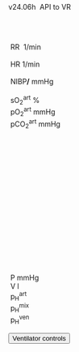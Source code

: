 <div class="w3-blue" style="position: absolute;top:5px">
<span class="w3-small">v24.06h&nbsp;</span>
<bdl-animate-control id="controlbuttons2" controlfmi="true" showstep="false"></bdl-animate-control>
<!-- not optimalized -O0 --><bdl-fmi id="idfmi" mode="continuous" showcontrols="false" controlid="controlbuttons2" src="modelECMORespiratoryVR_BloodGasesTransport_BloodyMaryPPG2.js" fminame="modelECMORespiratoryVR_BloodGasesTransport_BloodyMaryPPG2" tolerance="0.000001" starttime="0" fstepsize="0.5" fpslimit="0.5" guid="{83d444de-f6b1-4a60-a953-199d3e7b2d57}" valuereferences="905975257,369103464,905975068,905975254,905974373,905975067,905975342,905972510,16777311,16777312,905975256,335544320,637537073,637538918,637538919" valuelabels="venous.sO2,arterial.sO2,tissueUnit[1].sO2,venous.pH,arterial.pH,tissueUnit[1].pH,AirO2.y,AirN2,AirCO2,AirH2O,venous.pCO2,plethy,respiratoryCenter.VentilationSwitch.y,arterial.pO2,arterial.pCO2" inputs="idrate,16777223,1,60,t;idco2,16777311,1,100,t;idh2o,16777312,1,100,t;idshunts,16777227,1,100,t;iddeadspace,16777225,1,1000000,t;ido2,16777547,1,100,t;idventilation,16777511,1,1,t" inputlabels="RR,AirCO2,AirH2O,cShuntFrac,DV,AirO2Fraction.k,respiratoryCenter.ArtificialVentilation.k"></bdl-fmi>
<!--bdl-fmi id="ventilator" mode="cmontinuous" src="modelECMORespiratoryVR_BloodGasesTransport_LungVentilatorSCMV2.js" showcontrols="false" controlid="controlbuttons2" fminame="modelECMORespiratoryVR_BloodGasesTransport_LungVentilatorSCMV2" tolerance="0.000001" starttime="0" fstepsize="0.1" fpslimit="10" guid="{940bf65b-b874-4fc8-826c-371ec080f401}" valuereferences="637534459,637534501,16777227,16777225,16777240,16777241,16777242,335544321,369099046,637534489,16777223,234881080,16777224,905969992" valuelabels="expiration.q_in.p,lungs.volume,RR,TV,ventilatorSCMV.Iratio,ventilatorSCMV.Eratio,ventilatorSCMV.pause,ventilation,filter.y,lungs.pressure,TotalResistance,expirationConductance.y,TotalCompliance,lungsPressureMeasure.pressure" inputs="idrate,16777227,1,60,t;idtv,16777225,1,1000000,t;idiratio,16777240,1,1,t;idpause,16777242,1,100,t;ideratio,16777241,1,1,t;idres,16777223,1,1,t;idcomp,16777224,1,1,t;idexp,16777272,1,100000,t" inputlabels="RR,TV,ventilatorSCMV.Iratio,ventilatorSCMV.pause,ventilatorSCMV.Eratio,TotalResistance,TotalCompliance,expirationConductance.k"></bdl-fmi-->
<bdl-fmi id="hemodynamics" mode="continuous" showcontrols="false" controlid="controlbuttons2" src="modelECMORespiratoryVR_BloodGasesTransport_MeursModel2011_HemodynamicsRegulatedHR.js" fminame="modelECMORespiratoryVR_BloodGasesTransport_MeursModel2011_HemodynamicsRegulatedHR" tolerance="0.000001" starttime="0" fstepsize="0.05" fpslimit="20" guid="{87860081-905b-4adf-b51a-cdbabd18cf3e}" valuereferences="905970357,905970199,905970200,33554460,637534720" valuelabels="EithaPressure.pressure,arterialPressure.systolic,arterialPressure.diastolic,Ecg.ecg,currentHeartReat.y" inputs="sO2,16777391,1,1,t" inputlabels="sO2.k"></bdl-fmi>
API to VR <!--bdl-remote-value remoteurl="http://127.0.0.1:5000/vrapi" interval="2000" id="vrapi" inputs="volume;sO2"></bdl-remote-value-->
<bdl-remote-value remoteurl="http://127.0.0.1:5000/vrapi" interval="2000" id="vrapi" inputs="sO2"></bdl-remote-value>
</div>
<div class="w3-black w3-sans-serif" style="max-width:1200px">
<div class="w3-row">
</div><div class="w3-row">
<div class="w3-threequarter">
&nbsp;<bdl-chartjs-time width="750" height="110" fromid="ventilator" labels="lungs pressure"  refindex="9" refvalues="1" minichart="true" colorindex=5 initialdata="0;1.014e+5"></bdl-chartjs-time><br/>
&nbsp;<bdl-chartjs-time width="750" height="50" fromid="hemodynamics" labels="ecg" refindex="3" refvalues="1" throttle="100" colorindex="2" minichart="true" initialdata="0,0.01;0,0"></bdl-chartjs-time>
&nbsp;<bdl-chartjs-time width="750" height="50" fromid="hemodynamics" labels="pulsatile sO2" refindex="0" refvalues="1" throttle="100" colorindex="11" minichart="true" initialdata="0,0.01;11370,11370"></bdl-chartjs-time>
</div>
<div class="w3-quarter">
<div class="w3-card w3-text-aqua w3-large" style="white-space:nowrap">
&nbsp;RR&nbsp;<b class="w3-xxxlarge"><bdl-value fromid="ventilator" refindex="8" convertor="60,1" precision="2"></bdl-value></b>&nbsp;<span class="w3-small">1/min</span>
<div class="w3-text-light-green w3-large">
<br/>
&nbsp;HR<b class="w3-xxxlarge"><bdl-value fromid="hemodynamics" refindex="4" convertor="60,1" tofixed="0"></bdl-value></b>&nbsp;<span class="w3-small">1/min</span>
</div>
<br/>
<div class="w3-text-purple w3-large">
&nbsp;NIBP<b class="w3-xlarge"><bdl-value fromid="hemodynamics" refindex="1" convertor="1,133.322" precision="3"></bdl-value>/<bdl-value fromid="hemodynamics" refindex="2" convertor="1,133.322" tofixed="0"></bdl-value></b>
<span class="w3-small">mmHg</span>
</div>
</div>
</div>
</div><div class="w3-row">
<div class="w3-threequarter">
<div class="w3-row">
&nbsp;<bdl-chartjs-time width="300" height="120" fromid="idfmi" labels="sO2" refindex="1" refvalues="1" throttle="1000" colorindex="4" minichart="true" initialdata="0,0.01;0.98,0.98" min="0.5" max="1.0"></bdl-chartjs-time>
&nbsp;<bdl-chartjs-time width="300" height="120" fromid="idfmi" labels="pO2,pCO2" refindex="13" refvalues="2" throttle="1000" colorindex="6" minichart="true" ></bdl-chartjs-time>
</div>
</div>
<div class="w3-quarter">
<div class="" style="white-space:nowrap">
<div class="w3-text-yellow w3-large">
&nbsp;sO<sub>2</sub><sup>art</sup><b class="w3-xxxlarge"><bdl-value fromid="idfmi" refindex="1" convertor="100,1" precision="4"></bdl-value></b>&nbsp;<span class="w3-small">%</span><br/></div>
<div class="w3-text-red w3-large">&nbsp;pO<sub>2</sub><sup>art</sup><b class="w3-large"><bdl-value fromid="idfmi" refindex="13" convertor="1,133.322" precision="4" convertors="1,133.322"></bdl-value></b>&nbsp;<span class="w3-small">mmHg</span><br/></div>
<div class="w3-text-green w3-large">&nbsp;pCO<sub>2</sub><sup>art</sup><b class="w3-large"><bdl-value fromid="idfmi" refindex="14" convertor="1,133.322" precision="4" convertors="1,133.322"></bdl-value></b>&nbsp;<span class="w3-small">mmHg</span></div>
</div>
</div>
</div>
<div class="w3-row">
<div class="w3-quarter w3-white" style="width:300px;height:300px;zoom:80%">

<bdl-sachart fromid="idfmi" refindex="4,14" convertors="1,1,0;1,133.322"  class="w3-left" pointSize="50" style="width:100%;height:100%"></bdl-sachart>
</div>

<div class="w3-quarter">
<div style="max-width:200px;margin-left:50px">
<br/>
<!--bdl-animate-adobe src="Plice.js" width="150" height="150" name="Plice" fromid="ventilator" responsive="true"></bdl-animate-adobe>
<bdl-bind2a findex="1" aname="PliceAnimace_anim" amin="0" amax="15" fmin="0.0023" fmax="0.0033"></bdl-bind2a-->
</div>
</div>
<div class="w3-quarter">

<bdl-chartjs-xy fromid="ventilator" labelx="pressure" labely="volume" labels="pV1,pV2,pV3" refindex="0" refvalues="2" width="250" height="250" min="2" max="3.5" convertors="1,133.322,-760;1000,1" maxdata="128"></bdl-chartjs-xy>

</div>
<div class="w3-rest w3-text-blue">
&nbsp;P<b class="w3-xxlarge"><bdl-value fromid="ventilator" refindex="0" convertor="1,133.322"></bdl-value></b>&nbsp;<span class="w3-small">mmHg</span><br/>
&nbsp;V<b class="w3-xxlarge"><bdl-value fromid="ventilator" refindex="1" convertor="1000,1"></bdl-value></b>&nbsp;<span class="w3-small">l</span>
<div class="w3-text-red">
&nbsp;p<sub>H</sub><sup>art</sup><b class="w3-xxxlarge"><bdl-value fromid="idfmi" refindex="4"></bdl-value></b>
</div>
<div class="w3-text-green">
&nbsp;p<sub>H</sub><sup>mix</sup><b class=""><bdl-value fromid="idfmi" refindex="5"></bdl-value></b>
</div>
<div class="w3-text-blue">
&nbsp;p<sub>H</sub><sup>ven</sup><b class=""><bdl-value fromid="idfmi" refindex="3"></bdl-value></b>
</div>
</div>
</div>

</div>
</div>
</div>

</div>
</div>

<button class="w3-button w3-blue" onclick="document.getElementById('vcontrols').style.display='block'">Ventilator controls</button>
<bdl-buttonparams title="18 1/m" ids="idrate" values="18"></bdl-buttonparams>
<bdl-buttonparams title="25 1/m" ids="idrate" values="25"></bdl-buttonparams>
<bdl-buttonparams title="Pause 1%" ids="idpause" values="1"></bdl-buttonparams>
<bdl-buttonparams title="Pause 10%" ids="idpause" values="10"></bdl-buttonparams>
<bdl-buttonparams title="TV 0.5 l" ids="idtv" values="500"></bdl-buttonparams>
<bdl-buttonparams title="TV 1 l" ids="idtv" values="1000"></bdl-buttonparams>
<bdl-buttonparams title="TV 1.5 l" ids="idtv" values="1500"></bdl-buttonparams>
<bdl-buttonparams title='O2 21%' ids='ido2' values='21'></bdl-buttonparams>
<bdl-buttonparams title='O2 60%' ids='ido2' values='60'></bdl-buttonparams>
<bdl-buttonparams title='O2 85%' ids='ido2' values='85'></bdl-buttonparams><!--bdl-chartjs-time width="600" height="200" fromid="idfmi" labels="ventilation" initialdata="0;0" refindex="12" refvalues="1"></bdl-chartjs-time>
<bdl-chartjs-time width="600" height="200" fromid="ventilator" labels="ventilation2" initialdata="0;0" refindex="7" refvalues="1"></bdl-chartjs-time-->

<div style="display:none" id="vcontrols" class="w3-card">
<button class="w3-button w3-red" onclick="document.getElementById('vcontrols').style.display='none'">X</button>

compliance <bdl-value fromid="ventilator" refindex="12"></bdl-value> <bdl-range id="idcomp" title="total compliance" min="6e-8" max="6e-6" default="6e-7" step="1e-8"></bdl-range>

conductance <bdl-value fromid="ventilator" refindex="11"></bdl-value> <bdl-range id="idexp" title="expiration conductance" min="0.01" max="2" default="0.2" step="0.01" initdefault="true"></bdl-range>

Resistance: <bdl-value fromid="ventilator" refindex="10"></bdl-value> <bdl-range id="idres" title="Resistance" min="1.471e+4" max="1.471e+7" default="1.471e+5" step="1e+4"></bdl-range>

System P ambient: <bdl-value fromid="ventilator" refindex="10"></bdl-value> <bdl-range id="idres" title="Resistance" min="1.471e+4" max="1.471e+6" default="1.471e+5" step="1e+4"></bdl-range>


Data to be sent to VR: 
volume:<bdl-range id="volume" title="Lung volume (m3)" min="0.0001" max="0.01" default="0.002" step="0.000001" fromid="ventilator" refindex="1"></bdl-range>
sO2:<bdl-range id="sO2" min="0" max="1" default="0.981" step="0.001" title="so2"  fromid="idfmi" refindex="1"></bdl-range>
ventilation:<bdl-range id="idventilation" title="Ventilation(m3/s)" min="0" max="0.009" default="0.0001595" step="0.0000001" fromid="ventilator" refindex="7"></bdl-range>

Patient state: <br/>
<bdl-buttonparams title="Normal" ids="idshunts,iddeadspace" values="2,150" fromid="vrapi" thresholdvalue="0" refindex="5" ></bdl-buttonparams> 
<bdl-buttonparams title="Moderate respiration failure" ids="idshunts,iddeadspace" values="38,500" fromid="vrapi" refindex="5" thresholdvalue="1"></bdl-buttonparams> 
<bdl-buttonparams title="Severe failure" ids="idshunts,iddeadspace" values="58,850" fromid="vrapi" refindex="5" thresholdvalue="2"></bdl-buttonparams><br/>
<bdl-range id="patientstate" title="patient state" min="0" max="3" step="1" default="1" fromid="vrapi" refindex="5"></bdl-range>

Ventilated gas: <!--bdl-buttonparams title="Normal" ids="ido2,idco2,idh2o" values="21,0.03,6"></bdl-buttonparams>
<bdl-buttonparams title="O2 40%" ids="ido2,idco2,idh2o" values="40,0.03,6"></bdl-buttonparams>
<bdl-buttonparams title="O2 60%" ids="ido2,idco2,idh2o" values="60,0.03,6"></bdl-buttonparams-->
<bdl-range id="ido2" title="O2 %" min="5" max="93" default="21" fromid="vrapi" refindex="4" initdefault="true"></bdl-range><br/>
<bdl-range id="iddeadspace" title="dead space" min="100" max="4500" default="400" initdefault="true"></bdl-range>
<bdl-range id="idshunts" title="L-V shunts %" min="5" max="95" default="58" initdefault="true"></bdl-range>
<bdl-range id="idco2" title="CO2 %" min="0" max="10" default="0.03" step="0.01"></bdl-range>
<bdl-range id="idh2o" title="H2O %" min="0" max="10" default="6" step="0.1"></bdl-range>

Mechanical ventilator setting:<br/>
<bdl-range id="idrate" title="Breathing rate (1/min)" min="1" max="60" default="17" step="1" initdefault="true" fromid="vrapi" refindex="3"></bdl-range><br/>
<!--bdl-range id="idmuscle" title="Breathing force (%)" min="10" max="400" default="100" step="1" fromid="vrapi" refindex="0"></bdl-range-->
<bdl-range id="idtv" title="Vt - tidal volume (ml)" min="200" max="1000" default="800" step="1" fromid="vrapi" refindex="2" initdefault="true"></bdl-range><br/>
<div class="w3-hide">
<bdl-range id="idiratio" min="1" max="4" default="1" step="1"fromid="vrapi" refindex="1"></bdl-range>
<bdl-range id="ideratio" min="1" max="9" default="4" step="1" fromid="vrapi" refindex="0"></bdl-range>
</div>
Set I:E ratio 
<bdl-buttonparams title="1:1" ids="idiratio,ideratio" values="1,1"></bdl-buttonparams>
<bdl-buttonparams title="1:2" ids="idiratio,ideratio" values="1,2"></bdl-buttonparams>
<bdl-buttonparams title="2:1" ids="idiratio,ideratio" values="2,1"></bdl-buttonparams>
<bdl-buttonparams title="3:2" ids="idiratio,ideratio" values="3,2"></bdl-buttonparams></br>
<bdl-range id="idpause" title="pause (%)" min="0" max="70" default="1" step="1" initdefault="true" fromid="vrapi" refindex="6"></bdl-range>


<!--bdl-chartjs-time width="150" height="90" fromid="idfmi" labels="RR" initialdata="0" refindex="7" refvalues="1" throttle="1000"></bdl-chartjs-time>
<bdl-chartjs-time width="150" height="90" fromid="idfmi" labels="Vt" initialdata="" refindex="8" refvalues="1" throttle="1000"></bdl-chartjs-time>
<bdl-chartjs-time width="150" height="90" fromid="idfmi" labels="I,E ratio" initialdata="" refindex="9" refvalues="2" throttle="1000"></bdl-chartjs-time>
<bdl-chartjs-time width="150" height="90" fromid="idfmi" labels="pause %" initialdata="" refindex="11" refvalues="1" throttle="1000"></bdl-chartjs-time>
<bdl-chartjs-time width="150" height="90" fromid="idfmi" labels="O2 %" initialdata="" refindex="12" refvalues="1" convertors="100,1" throttle="1000"></bdl-chartjs-time-->

</div>
<!--
<div class="w3-quarter w3-xlarge">
Pacient 55 let, muž, s dýchacími obtížemi, tachykardií, tachypnoe, nízkou saturací. Byla mu nasazena kyslíková maska s 60% O<sub>2</sub>
<bdl-quizx id="q2.1" type="choice2" 
          question="2.1 Spusťte simulaci a počkejte asi 15-20s. Je oxygenoterapie  dostačující." 
          answers="A. Ano, Saturace se ustálila na vyšších hodnotách.|B. Ne. Saturace je stále nízká pod 90%" 
          correctoptions="false|true" 
          explanations="ne|ano" 
          buttontitle="zkontrolovat odpověď"></bdl-quizx>

<bdl-quizx id="q2.2" type="choice2" 
          question="2.2 Zvolte další postup?" 
          answers="A. Příprava na umělou plicní ventilaci, intubace. |B. Zvýšit oxygenoterapii na 100%" 
          correctoptions="true|false" 
          explanations="ano|ne" 
          buttontitle="zkontrolovat odpověď"></bdl-quizx>

<bdl-quizx id="q2.3" type="choice2" 
               question="2.3 Pacient byl zaintubován a napojen na umělou plicní ventilaci, přístroj Hamilton-C6 v režimu . Nastavte dechovou frekvenci na 18 dechů/min.Jak se to projeví na saturaci." 
           answers="A. Saturace se mírně zlepšila|B. Saturace s mírně zhoršila." 
           correctoptions="false|true" 
           explanations="ne|ano" 
           buttontitle="zkontrolovat odpověď"><bdl-buttonparams title="18 1/m" ids="idrate" values="18"></bdl-buttonparams>
</bdl-quizx>
<bdl-quizx id="q2.4" type="choice2" 
               question="2.4 Nastavte Tidal Volume na 1000ml" 
           answers="A. Saturace se mírně zlepšila|B. Saturace s mírně zhoršila." 
           correctoptions="true|false" 
           explanations="ano|ne" 
           buttontitle="zkontrolovat odpověď"><bdl-buttonparams title="TV 1000 ml" ids="idtv" values="1000"></bdl-buttonparams>
</bdl-quizx>
<bdl-quizx id="q2.5" type="choice2" 
               question="2.5 Nastavte Pause na 10%." 
           answers="A. Saturace se mírně zlepšila|B. Saturace s mírně zhoršila." 
           correctoptions="true|false" 
           explanations="ano|ne" 
           buttontitle="zkontrolovat odpověď"><bdl-buttonparams title="Pause 10%" ids="idpause" values="10"></bdl-buttonparams>
</bdl-quizx>
<bdl-quiz-summary id="qs1">
  Shrnutí odpovědí:
</bdl-quiz-summary>          
<bdl-quiz-control ids="q2.1,q2.2,q2.3,q2.4,q2.5,qs1"></bdl-quiz-control>
!-->
